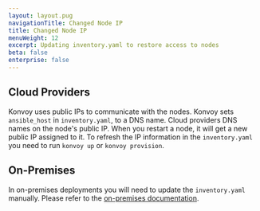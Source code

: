 ```yaml
---
layout: layout.pug
navigationTitle: Changed Node IP
title: Changed Node IP
menuWeight: 12
excerpt: Updating inventory.yaml to restore access to nodes
beta: false
enterprise: false
---
```


<!-- markdownlint-disable MD004 MD007 MD025 MD030 -->

## Cloud Providers

Konvoy uses public IPs to communicate with the nodes. Konvoy sets `ansible_host` in `inventory.yaml`, to a DNS name. Cloud providers DNS names on the node's public IP. When you restart a node, it will get a new public IP assigned to it. To refresh the IP information in the `inventory.yaml` you need to run `konvoy up` or `konvoy provision`.

## On-Premises

In on-premises deployments you will need to update the `inventory.yaml` manually. Please refer to the [on-premises documentation][on-premises].

[on-premises]: ../../../install/install-onprem#specifying-ip-addresses-and-host-names
